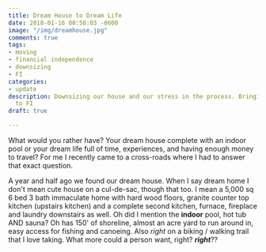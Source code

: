```yaml
---
title: Dream House to Dream Life
date: 2018-01-16 00:58:03 -0600
image: "/img/dreamhouse.jpg"
comments: true
tags:
- moving
- financial independence
- downsizing
- FI
categories:
- update
description: Downsizing our house and our stress in the process. Bringing us closer
  to FI
draft: true

---
```

What would you rather have? Your dream house complete with an indoor pool or your dream life full of time, experiences, and having enough money to travel? For me I recently came to a cross-roads where I had to answer that exact question.

A year and half ago we found our dream house. When I say dream home I don't mean cute house on a cul-de-sac, though that too. I mean a 5,000 sq 6 bed 3 bath immaculate home with hard wood floors, granite counter top kitchen (upstairs kitchen) and a complete second kitchen, furnace, fireplace and laundry downstairs as well. Oh did I mention the **indoor** pool, hot tub AND sauna? Oh has 150' of shoreline, almost an acre yard to run around in, easy access for fishing and canoeing. Also _right_ on a biking / walking trail that I love taking. What more could a person want, right? **_right_**??